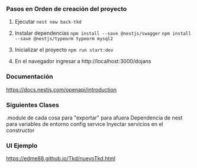 ### Pasos en Orden de creación del proyecto

1. Ejecutar
   `nest new back-tkd`

2. Instalar dependencias
   `npm install --save @nestjs/swagger`
   `npm install --save @nestjs/typeorm typeorm mysql2`

3. Inicializar el proyecto
   `npm run start:dev`

4. En el navegador ingresar a http://localhost:3000/dojans

### Documentación

https://docs.nestjs.com/openapi/introduction

### Siguientes Clases

.module de cada cosa para "exportar" para afuera
Dependencia de nest para variables de entorno
config service
Inyectar servicios en el constructor

### UI Ejemplo
https://edme88.github.io/Tkd/nuevoTkd.html
